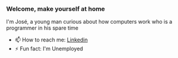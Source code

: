 ### Welcome, make yourself at home

I'm José, a young man curious about how computers work who is a programmer in his spare time

- 📫 How to reach me: [Linkedin](https://www.linkedin.com/in/joseloolo/)
- ⚡ Fun fact: I'm Unemployed
